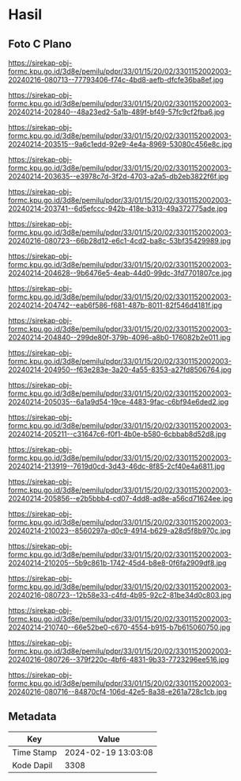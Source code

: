 # Hasil

## Foto C Plano

https://sirekap-obj-formc.kpu.go.id/3d8e/pemilu/pdpr/33/01/15/20/02/3301152002003-20240216-080713--77793406-f74c-4bd8-aefb-dfcfe36ba8ef.jpg

https://sirekap-obj-formc.kpu.go.id/3d8e/pemilu/pdpr/33/01/15/20/02/3301152002003-20240214-202840--48a23ed2-5a1b-489f-bf49-57fc9cf2fba6.jpg

https://sirekap-obj-formc.kpu.go.id/3d8e/pemilu/pdpr/33/01/15/20/02/3301152002003-20240214-203515--9a6c1edd-92e9-4e4a-8969-53080c456e8c.jpg

https://sirekap-obj-formc.kpu.go.id/3d8e/pemilu/pdpr/33/01/15/20/02/3301152002003-20240214-203635--e3978c7d-3f2d-4703-a2a5-db2eb3822f6f.jpg

https://sirekap-obj-formc.kpu.go.id/3d8e/pemilu/pdpr/33/01/15/20/02/3301152002003-20240214-203741--6d5efccc-942b-418e-b313-49a372775ade.jpg

https://sirekap-obj-formc.kpu.go.id/3d8e/pemilu/pdpr/33/01/15/20/02/3301152002003-20240216-080723--66b28d12-e6c1-4cd2-ba8c-53bf35429989.jpg

https://sirekap-obj-formc.kpu.go.id/3d8e/pemilu/pdpr/33/01/15/20/02/3301152002003-20240214-204628--9b6476e5-4eab-44d0-99dc-3fd7701807ce.jpg

https://sirekap-obj-formc.kpu.go.id/3d8e/pemilu/pdpr/33/01/15/20/02/3301152002003-20240214-204742--eab6f586-f681-487b-8011-82f546d4181f.jpg

https://sirekap-obj-formc.kpu.go.id/3d8e/pemilu/pdpr/33/01/15/20/02/3301152002003-20240214-204840--299de80f-379b-4096-a8b0-176082b2e011.jpg

https://sirekap-obj-formc.kpu.go.id/3d8e/pemilu/pdpr/33/01/15/20/02/3301152002003-20240214-204950--f63e283e-3a20-4a55-8353-a27fd8506764.jpg

https://sirekap-obj-formc.kpu.go.id/3d8e/pemilu/pdpr/33/01/15/20/02/3301152002003-20240214-205035--6a1a9d54-19ce-4483-9fac-c6bf94e6ded2.jpg

https://sirekap-obj-formc.kpu.go.id/3d8e/pemilu/pdpr/33/01/15/20/02/3301152002003-20240214-205211--c31647c6-f0f1-4b0e-b580-6cbbab8d52d8.jpg

https://sirekap-obj-formc.kpu.go.id/3d8e/pemilu/pdpr/33/01/15/20/02/3301152002003-20240214-213919--7619d0cd-3d43-46dc-8f85-2cf40e4a6811.jpg

https://sirekap-obj-formc.kpu.go.id/3d8e/pemilu/pdpr/33/01/15/20/02/3301152002003-20240214-205856--e2b5bbb4-cd07-4dd8-ad8e-a56cd71624ee.jpg

https://sirekap-obj-formc.kpu.go.id/3d8e/pemilu/pdpr/33/01/15/20/02/3301152002003-20240214-210023--8560297a-d0c9-4914-b629-a28d5f8b970c.jpg

https://sirekap-obj-formc.kpu.go.id/3d8e/pemilu/pdpr/33/01/15/20/02/3301152002003-20240214-210205--5b9c861b-1742-45d4-b8e8-0f6fa2909df8.jpg

https://sirekap-obj-formc.kpu.go.id/3d8e/pemilu/pdpr/33/01/15/20/02/3301152002003-20240216-080723--12b58e33-c4fd-4b95-92c2-81be34d0c803.jpg

https://sirekap-obj-formc.kpu.go.id/3d8e/pemilu/pdpr/33/01/15/20/02/3301152002003-20240214-210740--66e52be0-c670-4554-b915-b7b615060750.jpg

https://sirekap-obj-formc.kpu.go.id/3d8e/pemilu/pdpr/33/01/15/20/02/3301152002003-20240216-080726--379f220c-4bf6-4831-9b33-7723296ee516.jpg

https://sirekap-obj-formc.kpu.go.id/3d8e/pemilu/pdpr/33/01/15/20/02/3301152002003-20240216-080716--84870cf4-106d-42e5-8a38-e261a728c1cb.jpg


## Metadata

| Key        | Value               |
| ---------- | ------------------- |
| Time Stamp | 2024-02-19 13:03:08 |
| Kode Dapil | 3308                |



